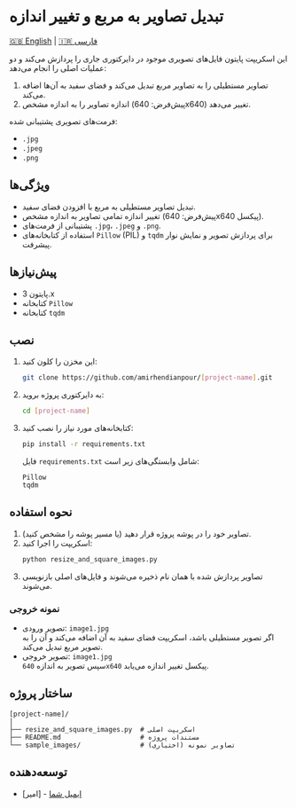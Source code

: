 # تبدیل تصاویر به مربع و تغییر اندازه

[🇬🇧 English](README.md) | [🇮🇷 فارسی](README.fa.md)

این اسکریپت پایتون فایل‌های تصویری موجود در دایرکتوری جاری را پردازش می‌کند و دو عملیات اصلی را انجام می‌دهد:
1. تصاویر مستطیلی را به تصاویر مربع تبدیل می‌کند و فضای سفید به آن‌ها اضافه می‌کند.
2. اندازه تصاویر را به اندازه مشخص (پیش‌فرض: 640x640) تغییر می‌دهد.

فرمت‌های تصویری پشتیبانی شده:
- `.jpg`
- `.jpeg`
- `.png`

## ویژگی‌ها
- تبدیل تصاویر مستطیلی به مربع با افزودن فضای سفید.
- تغییر اندازه تمامی تصاویر به اندازه مشخص (پیش‌فرض: 640x640 پیکسل).
- پشتیبانی از فرمت‌های `.jpg`، `.jpeg` و `.png`.
- استفاده از کتابخانه‌های `Pillow` (PIL) و `tqdm` برای پردازش تصویر و نمایش نوار پیشرفت.

## پیش‌نیازها
- پایتون 3.x
- کتابخانه `Pillow`
- کتابخانه `tqdm`

## نصب
1. این مخزن را کلون کنید:
   ```bash
   git clone https://github.com/amirhendianpour/[project-name].git
   ```
2. به دایرکتوری پروژه بروید:
   ```bash
   cd [project-name]
   ```
3. کتابخانه‌های مورد نیاز را نصب کنید:
   ```bash
   pip install -r requirements.txt
   ```

   فایل `requirements.txt` شامل وابستگی‌های زیر است:
   ```
   Pillow
   tqdm
   ```

## نحوه استفاده
1. تصاویر خود را در پوشه پروژه قرار دهید (یا مسیر پوشه را مشخص کنید).
2. اسکریپت را اجرا کنید:
   ```bash
   python resize_and_square_images.py
   ```
3. تصاویر پردازش شده با همان نام ذخیره می‌شوند و فایل‌های اصلی بازنویسی می‌شوند.

### نمونه خروجی
- تصویر ورودی: `image1.jpg`  
  اگر تصویر مستطیلی باشد، اسکریپت فضای سفید به آن اضافه می‌کند و آن را به تصویر مربع تبدیل می‌کند.
- تصویر خروجی: `image1.jpg`  
  سپس تصویر به اندازه `640x640` پیکسل تغییر اندازه می‌یابد.

## ساختار پروژه
```
[project-name]/
│
├── resize_and_square_images.py  # اسکریپت اصلی
├── README.md                    # مستندات پروژه
└── sample_images/               # تصاویر نمونه (اختیاری)
```

## توسعه‌دهنده
- [امیر] - [ایمیل شما](mailto:amir.hendianpour@gmail.com)
